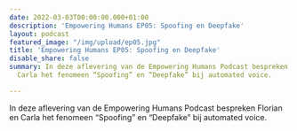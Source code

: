```yaml
---
date: 2022-03-03T00:00:00.000+01:00
description: 'Empowering Humans EP05: Spoofing en Deepfake'
layout: podcast
featured_image: "/img/upload/ep05.jpg"
title: 'Empowering Humans EP05: Spoofing en Deepfake'
disable_share: false
summary: In deze aflevering van de Empowering Humans Podcast bespreken Florian en
  Carla het fenomeen “Spoofing” en “Deepfake” bij automated voice.

---
```

In deze aflevering van de Empowering Humans Podcast bespreken Florian en Carla het fenomeen “Spoofing” en “Deepfake” bij automated voice.